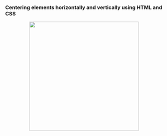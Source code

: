 <h3>Centering elements horizontally and vertically using HTML and CSS</h3>
<p align="center">
  <img src="https://cdn.dribbble.com/users/6390322/screenshots/16904803/media/c640c363ffe1a545aae5992939f54f15.gif" width="350">
</p>

